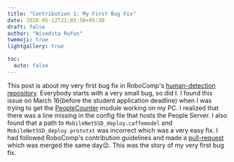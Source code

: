 ```yaml
---
title: "Contribution 1: My First Bug Fix"
date: 2020-05-12T21:03:58+05:30
draft: false
author: "Nivedita Rufus"
twemoji: true
lightgallery: true

toc:
  auto: false
---
```


This post is about my very first bug fix in RoboComp's [human-detection repository](https://github.com/robocomp/human-detection). Everybody starts with a very small bug, so did I. I found this issue on March 16(before the student application deadline) when I was trying to get the [PeopleCounter](https://github.com/robocomp/human-detection/tree/master/components/peopleCounter) module working on my PC. I realized that there was a line missing in the config file that hosts the People Server. I also found that a path to `MobileNetSSD_deploy.caffemodel` and `MobileNetSSD_deploy.prototxt` was incorrect which was a very easy fix. I had followed RoboComp's contribution guidelines and made a [pull-request](https://github.com/robocomp/human-detection/pull/2) which was merged the same day:relieved:. This was the story of my very first bug fix.